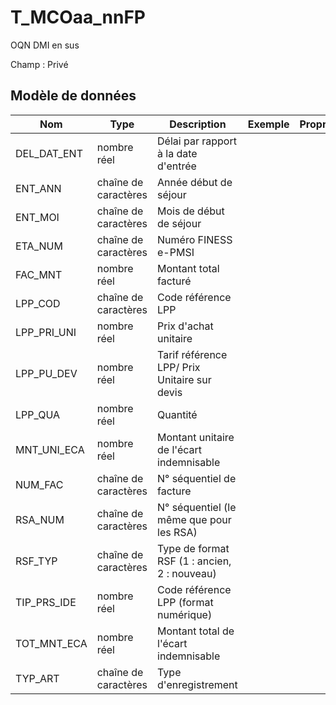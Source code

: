 # T_MCOaa_nnFP

OQN DMI en sus

Champ : Privé


## Modèle de données

|Nom|Type|Description|Exemple|Propriétés|
|-|-|-|-|-|
|DEL_DAT_ENT|nombre réel|Délai par rapport à la date d'entrée|||
|ENT_ANN|chaîne de caractères|Année début de séjour|||
|ENT_MOI|chaîne de caractères|Mois de début de séjour|||
|ETA_NUM|chaîne de caractères|Numéro FINESS e-PMSI|||
|FAC_MNT|nombre réel|Montant total facturé|||
|LPP_COD|chaîne de caractères|Code référence LPP|||
|LPP_PRI_UNI|nombre réel|Prix d'achat unitaire|||
|LPP_PU_DEV|nombre réel|Tarif référence LPP/ Prix Unitaire sur devis|||
|LPP_QUA|nombre réel|Quantité|||
|MNT_UNI_ECA|nombre réel|Montant unitaire de l'écart indemnisable|||
|NUM_FAC|chaîne de caractères|N° séquentiel de facture|||
|RSA_NUM|chaîne de caractères| N° séquentiel (le même que pour les RSA)|||
|RSF_TYP|chaîne de caractères|Type de format RSF (1 : ancien, 2 : nouveau)|||
|TIP_PRS_IDE|nombre réel|Code référence LPP (format numérique)|||
|TOT_MNT_ECA|nombre réel|Montant total de l'écart indemnisable|||
|TYP_ART|chaîne de caractères|Type d'enregistrement|||
